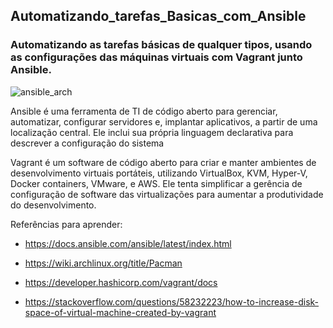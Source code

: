 ## Automatizando_tarefas_Basicas_com_Ansible


### Automatizando as tarefas básicas de qualquer tipos, usando as configurações das máquinas virtuais com Vagrant junto Ansible.


![ansible_arch](https://user-images.githubusercontent.com/43301551/204350672-2ed24c50-8af2-4a29-9f5c-450538c5977e.png)



Ansible é uma ferramenta de TI de código aberto para gerenciar, automatizar, configurar servidores e,
implantar aplicativos, a partir de uma localização central. Ele inclui sua própria linguagem declarativa para descrever a configuração do sistema

Vagrant é um software de código aberto para criar e manter ambientes de desenvolvimento virtuais portáteis, utilizando VirtualBox, KVM, Hyper-V, Docker containers,
VMware, e AWS. Ele tenta simplificar a gerência de configuração de software das virtualizações para aumentar a produtividade do desenvolvimento.








Referências para aprender:

 - https://docs.ansible.com/ansible/latest/index.html

 - https://wiki.archlinux.org/title/Pacman

 - https://developer.hashicorp.com/vagrant/docs

 - https://stackoverflow.com/questions/58232223/how-to-increase-disk-space-of-virtual-machine-created-by-vagrant
